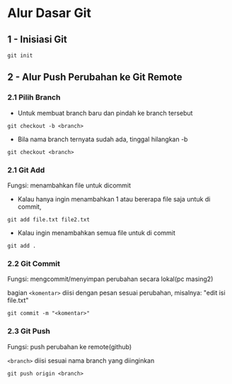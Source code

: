 # Alur Dasar Git

## 1 - Inisiasi Git
```
git init
```
## 2 - Alur Push Perubahan ke Git Remote
### 2.1 Pilih Branch
- Untuk membuat branch baru dan pindah ke branch tersebut
```
git checkout -b <branch>
```
- Bila nama branch ternyata sudah ada, tinggal hilangkan -b
```
git checkout <branch>
```

### 2.1 Git Add
Fungsi: menambahkan file untuk dicommit

- Kalau hanya ingin menambahkan 1 atau bererapa file saja untuk di commit, 
```
git add file.txt file2.txt
```
- Kalau ingin menambahkan semua file untuk di commit
```
git add .
```

### 2.2 Git Commit
Fungsi: mengcommit/menyimpan perubahan secara lokal(pc masing2)

bagian `<komentar>` diisi dengan pesan sesuai perubahan, misalnya: "edit isi file.txt"
```
git commit -m "<komentar>"
```

### 2.3 Git Push  
Fungsi: push perubahan ke remote(github)

`<branch>` diisi sesuai nama branch yang diinginkan
```
git push origin <branch>
```

